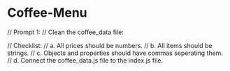 # Coffee-Menu


// Prompt 1:
// Clean the coffee_data file:

// Checklist:
// a. All prices should be numbers.
// b. All items should be strings.
// c. Objects and properties should have commas seperating them.
// d. Connect the coffee_data.js file to the index.js file.

